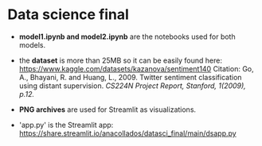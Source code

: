 # Data science final

- **model1.ipynb and model2.ipynb** are the notebooks used for both models.

- the **dataset** is more than 25MB so it can be easily found here: https://www.kaggle.com/datasets/kazanova/sentiment140
Citation: Go, A., Bhayani, R. and Huang, L., 2009. Twitter sentiment classification using distant supervision. *CS224N Project Report, Stanford, 1(2009), p.12.*

- **PNG archives** are used for Streamlit as visualizations.
- 'app.py' is the Streamlit app: https://share.streamlit.io/anacollados/datasci_final/main/dsapp.py
